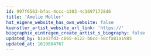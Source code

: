 ```yaml
---
id: 997f6563-bfac-4ccc-b303-4c16971728d6
title: 'Amelie Möller'
hat_eigene_website_has_own_website: false
kuenstler_artist_website_url_link: 'https://'
biographie_eintragen_create_artist_s_biography: false
updated_by: b1a43fd3-c865-4122-b6cc-50cfa81a1985
updated_at: 1619884767
---
```

